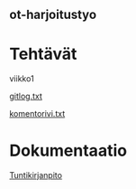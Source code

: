 ## ot-harjoitustyo

# Tehtävät

viikko1

[gitlog.txt](https://github.com/Tiiawss/ot-harjoitustyo/blob/main/laskarit/viikko1/gitlog.txt)

[komentorivi.txt](https://github.com/Tiiawss/ot-harjoitustyo/blob/main/laskarit/viikko1/komentorivi.txt)

# Dokumentaatio

[Tuntikirjanpito](https://github.com/Tiiawss/ot-harjoitustyo/blob/main/dokumentaatio/tuntikirjanpito.md)

